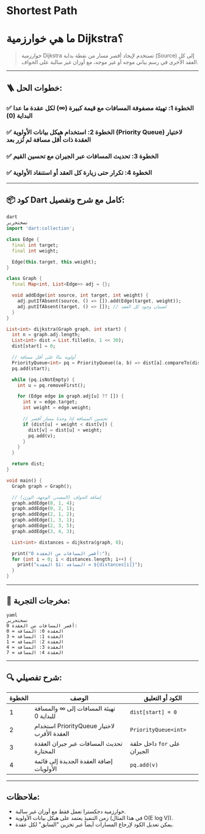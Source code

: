 # Shortest Path

# ما هي خوارزمية Dijkstra؟

> خوارزمية Dijkstra تستخدم لإيجاد أقصر مسار من نقطة بداية (Source) إلى كل العقد الأخرى في رسم بياني موجه أو غير موجه، مع أوزان غير سالبة على الحواف.
> 

---

## 🪜 خطوات الحل:

### ✅ الخطوة 1: تهيئة مصفوفة المسافات مع قيمة كبيرة (∞) لكل عقدة ما عدا البداية (0)

### ✅ الخطوة 2: استخدام هيكل بيانات الأولوية (Priority Queue) لاختيار العقدة ذات أقل مسافة لم تُزر بعد

### ✅ الخطوة 3: تحديث المسافات عبر الجيران مع تحسين القيم

### ✅ الخطوة 4: تكرار حتى زيارة كل العقد أو استنفاد الأولوية

---

## 📦 كود Dart كامل مع شرح وتفصيل:

```dart
dart
نسختحرير
import 'dart:collection';

class Edge {
  final int target;
  final int weight;

  Edge(this.target, this.weight);
}

class Graph {
  final Map<int, List<Edge>> adj = {};

  void addEdge(int source, int target, int weight) {
    adj.putIfAbsent(source, () => []).add(Edge(target, weight));
    adj.putIfAbsent(target, () => []); // لضمان وجود كل العقد
  }
}

List<int> dijkstra(Graph graph, int start) {
  int n = graph.adj.length;
  List<int> dist = List.filled(n, 1 << 30);
  dist[start] = 0;

  // أولوية بناءً على أقل مسافة
  PriorityQueue<int> pq = PriorityQueue((a, b) => dist[a].compareTo(dist[b]));
  pq.add(start);

  while (pq.isNotEmpty) {
    int u = pq.removeFirst();

    for (Edge edge in graph.adj[u] ?? []) {
      int v = edge.target;
      int weight = edge.weight;

      // تحسين المسافة إذا وجدنا مسار أقصر
      if (dist[u] + weight < dist[v]) {
        dist[v] = dist[u] + weight;
        pq.add(v);
      }
    }
  }

  return dist;
}

void main() {
  Graph graph = Graph();

  // إضافة الحواف (المصدر، الوجهة، الوزن)
  graph.addEdge(0, 1, 4);
  graph.addEdge(0, 2, 1);
  graph.addEdge(2, 1, 2);
  graph.addEdge(1, 3, 1);
  graph.addEdge(2, 3, 5);
  graph.addEdge(3, 4, 3);

  List<int> distances = dijkstra(graph, 0);

  print("أقصر المسافات من العقدة 0:");
  for (int i = 0; i < distances.length; i++) {
    print("العقدة $i: المسافة = ${distances[i]}");
  }
}

```

---

## 🧪 مخرجات التجربة:

```
yaml
نسختحرير
أقصر المسافات من العقدة 0:
العقدة 0: المسافة = 0
العقدة 1: المسافة = 3
العقدة 2: المسافة = 1
العقدة 3: المسافة = 4
العقدة 4: المسافة = 7

```

---

## 🔍 شرح تفصيلي:

| الخطوة | الوصف | الكود أو التعليق |
| --- | --- | --- |
| 1 | تهيئة المسافات إلى ∞ والمسافة للبداية 0 | `dist[start] = 0` |
| 2 | استخدام PriorityQueue لاختيار العقدة الأقرب | `PriorityQueue<int>` |
| 3 | تحديث المسافات عبر جيران العقدة المختارة | داخل حلقة `for` على الجيران |
| 4 | إضافة العقدة الجديدة إلى قائمة الأولويات | `pq.add(v)` |

---

## ملاحظات:

- خوارزمية دجكسترا تعمل فقط مع أوزان غير سالبة.
- زمن التنفيذ يعتمد على هيكل بيانات الأولوية (في هذا المثال O(E log V)).
- يمكن تعديل الكود لإرجاع المسارات أيضاً عبر تخزين "السابق" لكل عقدة.